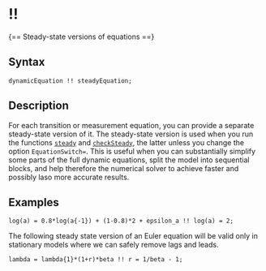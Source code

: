 # !!

{== Steady-state versions of equations ==}


## Syntax

    dynamicEquation !! steadyEquation;


## Description

For each transition or measurement equation, you can provide a separate
steady-state version of it. The steady-state version is used when you run
the functions [`steady`](../model/steady.md) and
[`checkSteady`](../model/checkSteady.md), the latter unless you change the
option `EquationSwitch=`. This is useful when you can substantially
simplify some parts of the full dynamic equations, split the model into
sequential blocks, and help therefore the numerical solver to achieve
faster and possibly laso more accurate results.


## Examples

```iris
log(a) = 0.8*log(a{-1}) + (1-0.8)*2 + epsilon_a !! log(a) = 2;
```

The following steady state version of an Euler equation will be  valid only in stationary models
where we can safely remove lags and leads.

```
lambda = lambda{1}*(1+r)*beta !! r = 1/beta - 1;
```


